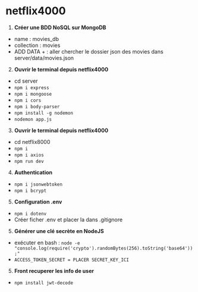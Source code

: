# netflix4000

1. **Créer une BDD NoSQL sur MongoDB**

- name : movies_db
- collection : movies
- ADD DATA + : aller chercher le dossier json des movies dans server/data/movies.json

2. **Ouvrir le terminal depuis netflix4000**

- cd server
- `npm i express`
- `npm i mongoose`
- `npm i cors`
- `npm i body-parser`
- `npm install -g nodemon`
- `nodemon app.js`

3. **Ouvrir le terminal depuis netflix4000**

- cd netflix8000
- `npm i`
- `npm i axios`
- `npm run dev`

4. **Authentication**

- `npm i jsonwebtoken`
- `npm i bcrypt`

5. **Configuration .env**

- `npm i dotenv`
- Créer ficher .env et placer la dans .gitignore

5. **Générer une clé secrète en NodeJS**

- exécuter en bash : `node -e "console.log(require('crypto').randomBytes(256).toString('base64'));"`
- `ACCESS_TOKEN_SECRET = PLACER SECRET_KEY_ICI`

5. **Front recuperer les info de user**

- `npm install jwt-decode`


